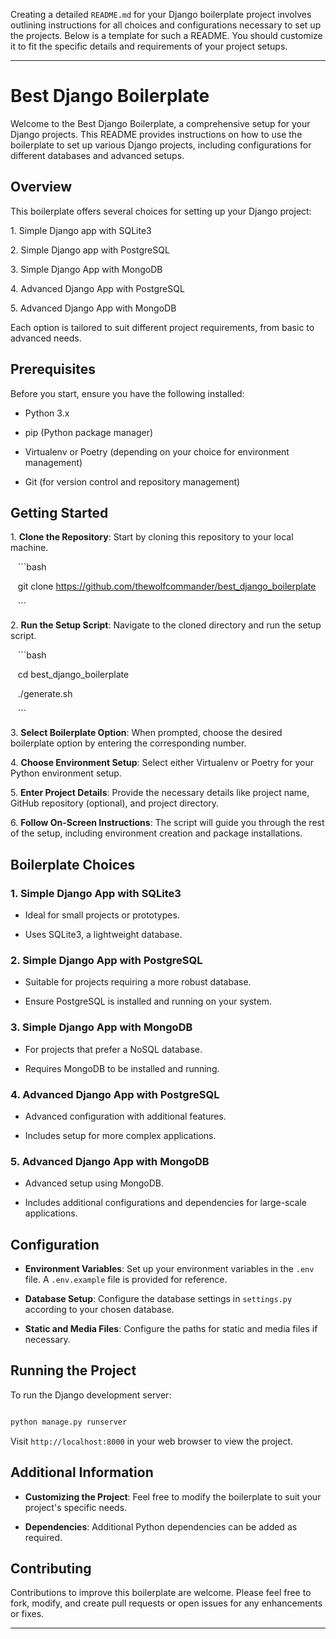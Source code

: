 Creating a detailed `README.md` for your Django boilerplate project involves outlining instructions for all choices and configurations necessary to set up the projects. Below is a template for such a README. You should customize it to fit the specific details and requirements of your project setups.

---

# Best Django Boilerplate

Welcome to the Best Django Boilerplate, a comprehensive setup for your Django projects. This README provides instructions on how to use the boilerplate to set up various Django projects, including configurations for different databases and advanced setups.

## Overview

This boilerplate offers several choices for setting up your Django project:

1\. Simple Django app with SQLite3

2\. Simple Django app with PostgreSQL

3\. Simple Django App with MongoDB

4\. Advanced Django App with PostgreSQL

5\. Advanced Django App with MongoDB

Each option is tailored to suit different project requirements, from basic to advanced needs.

## Prerequisites

Before you start, ensure you have the following installed:

- Python 3.x

- pip (Python package manager)

- Virtualenv or Poetry (depending on your choice for environment management)

- Git (for version control and repository management)

## Getting Started

1\. **Clone the Repository**: Start by cloning this repository to your local machine.

   ```bash

   git clone https://github.com/thewolfcommander/best_django_boilerplate

   ```

2\. **Run the Setup Script**: Navigate to the cloned directory and run the setup script.

   ```bash

   cd best_django_boilerplate

   ./generate.sh

   ```

3\. **Select Boilerplate Option**: When prompted, choose the desired boilerplate option by entering the corresponding number.

4\. **Choose Environment Setup**: Select either Virtualenv or Poetry for your Python environment setup.

5\. **Enter Project Details**: Provide the necessary details like project name, GitHub repository (optional), and project directory.

6\. **Follow On-Screen Instructions**: The script will guide you through the rest of the setup, including environment creation and package installations.

## Boilerplate Choices

### 1. Simple Django App with SQLite3

- Ideal for small projects or prototypes.

- Uses SQLite3, a lightweight database.

### 2. Simple Django App with PostgreSQL

- Suitable for projects requiring a more robust database.

- Ensure PostgreSQL is installed and running on your system.

### 3. Simple Django App with MongoDB

- For projects that prefer a NoSQL database.

- Requires MongoDB to be installed and running.

### 4. Advanced Django App with PostgreSQL

- Advanced configuration with additional features.

- Includes setup for more complex applications.

### 5. Advanced Django App with MongoDB

- Advanced setup using MongoDB.

- Includes additional configurations and dependencies for large-scale applications.

## Configuration

- **Environment Variables**: Set up your environment variables in the `.env` file. A `.env.example` file is provided for reference.

- **Database Setup**: Configure the database settings in `settings.py` according to your chosen database.

- **Static and Media Files**: Configure the paths for static and media files if necessary.

## Running the Project

To run the Django development server:

```bash

python manage.py runserver

```

Visit `http://localhost:8000` in your web browser to view the project.

## Additional Information

- **Customizing the Project**: Feel free to modify the boilerplate to suit your project's specific needs.

- **Dependencies**: Additional Python dependencies can be added as required.

## Contributing

Contributions to improve this boilerplate are welcome. Please feel free to fork, modify, and create pull requests or open issues for any enhancements or fixes.

---